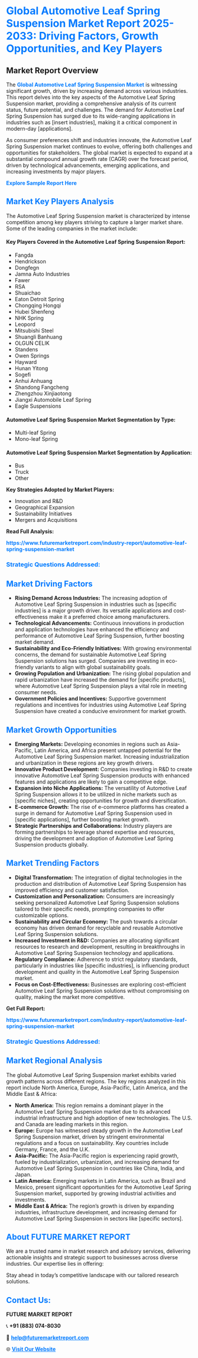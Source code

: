 <h1 style="color: #007BFF;">Global Automotive Leaf Spring Suspension Market Report 2025-2033: Driving Factors, Growth Opportunities, and Key Players</h1>

<section id="overview">
<h2>Market Report Overview</h2>
<p>The <a href="https://www.futuremarketreport.com/industry-report/automotive-leaf-spring-suspension-market" style="color: #007BFF; text-decoration: none;"><strong>Global Automotive Leaf Spring Suspension Market</strong></a> is witnessing significant growth, driven by increasing demand across various industries. This report delves into the key aspects of the Automotive Leaf Spring Suspension market, providing a comprehensive analysis of its current status, future potential, and challenges. The demand for Automotive Leaf Spring Suspension has surged due to its wide-ranging applications in industries such as [insert industries], making it a critical component in modern-day [applications].</p>
<p>As consumer preferences shift and industries innovate, the Automotive Leaf Spring Suspension market continues to evolve, offering both challenges and opportunities for stakeholders. The global market is expected to expand at a substantial compound annual growth rate (CAGR) over the forecast period, driven by technological advancements, emerging applications, and increasing investments by major players.</p>
</section>

<section id="overview">
<p><a href="https://www.futuremarketreport.com/request-sample/reportId=48185" style="color: #007BFF; text-decoration: none;"><strong>Explore Sample Report Here</strong></a></p>
</section>

<section id="key-players">
<h2 style="color: #007BFF;">Market Key Players Analysis</h2>
<p>The Automotive Leaf Spring Suspension market is characterized by intense competition among key players striving to capture a larger market share. Some of the leading companies in the market include:</p>
<h4>Key Players Covered in the Automotive Leaf Spring Suspension Report:</h4>
<ul><li>Fangda</li><li>Hendrickson</li><li>Dongfegn</li><li>Jamna Auto Industries</li><li>Fawer</li><li>RSA</li><li>Shuaichao</li><li>Eaton Detroit Spring</li><li>Chongqing Hongqi</li><li>Hubei Shenfeng</li><li>NHK Spring</li><li>Leopord</li><li>Mitsubishi Steel</li><li>Shuangli Banhuang</li><li>OLGUN CELIK</li><li>Standens</li><li>Owen Springs</li><li>Hayward</li><li>Hunan Yitong</li><li>Sogefi</li><li>Anhui Anhuang</li><li>Shandong Fangcheng</li><li>Zhengzhou Xinjiaotong</li><li>Jiangxi Automobile Leaf Spring</li><li>Eagle Suspensions</li></ul>
<h4>Automotive Leaf Spring Suspension Market Segmentation by Type:</h4>
<ul><li>Multi-leaf Spring</li><li>Mono-leaf Spring</li></ul>

<h4>Automotive Leaf Spring Suspension Market Segmentation by Application:</h4>
<ul><li>Bus</li><li>Truck</li><li>Other</li></ul>
<p><strong>Key Strategies Adopted by Market Players:</strong></p>
<ul>
<li>Innovation and R&D</li>
<li>Geographical Expansion</li>
<li>Sustainability Initiatives</li>
<li>Mergers and Acquisitions</li>
</ul>
</section>

<section>
<p><strong>Read Full Analysis: </strong></p><a href="https://www.futuremarketreport.com/industry-report/automotive-leaf-spring-suspension-market" style="color: #007BFF; text-decoration: none;"><strong>https://www.futuremarketreport.com/industry-report/automotive-leaf-spring-suspension-market</strong></a>
<h3 style="color: #007BFF;">Strategic Questions Addressed:</h3>
</section>

<section id="driving-factors">
<h2 style="color: #007BFF;">Market Driving Factors</h2>
<ul>
<li><strong>Rising Demand Across Industries:</strong> The increasing adoption of Automotive Leaf Spring Suspension in industries such as [specific industries] is a major growth driver. Its versatile applications and cost-effectiveness make it a preferred choice among manufacturers.</li>
<li><strong>Technological Advancements:</strong> Continuous innovations in production and application technologies have enhanced the efficiency and performance of Automotive Leaf Spring Suspension, further boosting market demand.</li>
<li><strong>Sustainability and Eco-Friendly Initiatives:</strong> With growing environmental concerns, the demand for sustainable Automotive Leaf Spring Suspension solutions has surged. Companies are investing in eco-friendly variants to align with global sustainability goals.</li>
<li><strong>Growing Population and Urbanization:</strong> The rising global population and rapid urbanization have increased the demand for [specific products], where Automotive Leaf Spring Suspension plays a vital role in meeting consumer needs.</li>
<li><strong>Government Policies and Incentives:</strong> Supportive government regulations and incentives for industries using Automotive Leaf Spring Suspension have created a conducive environment for market growth.</li>
</ul>
</section>

<section id="growth-opportunities">
<h2 style="color: #007BFF;">Market Growth Opportunities</h2>
<ul>
<li><strong>Emerging Markets:</strong> Developing economies in regions such as Asia-Pacific, Latin America, and Africa present untapped potential for the Automotive Leaf Spring Suspension market. Increasing industrialization and urbanization in these regions are key growth drivers.</li>
<li><strong>Innovative Product Development:</strong> Companies investing in R&D to create innovative Automotive Leaf Spring Suspension products with enhanced features and applications are likely to gain a competitive edge.</li>
<li><strong>Expansion into Niche Applications:</strong> The versatility of Automotive Leaf Spring Suspension allows it to be utilized in niche markets such as [specific niches], creating opportunities for growth and diversification.</li>
<li><strong>E-commerce Growth:</strong> The rise of e-commerce platforms has created a surge in demand for Automotive Leaf Spring Suspension used in [specific applications], further boosting market growth.</li>
<li><strong>Strategic Partnerships and Collaborations:</strong> Industry players are forming partnerships to leverage shared expertise and resources, driving the development and adoption of Automotive Leaf Spring Suspension products globally.</li>
</ul>
</section>

<section id="trending-factors">
<h2 style="color: #007BFF;">Market Trending Factors</h2>
<ul>
<li><strong>Digital Transformation:</strong> The integration of digital technologies in the production and distribution of Automotive Leaf Spring Suspension has improved efficiency and customer satisfaction.</li>
<li><strong>Customization and Personalization:</strong> Consumers are increasingly seeking personalized Automotive Leaf Spring Suspension solutions tailored to their specific needs, prompting companies to offer customizable options.</li>
<li><strong>Sustainability and Circular Economy:</strong> The push towards a circular economy has driven demand for recyclable and reusable Automotive Leaf Spring Suspension solutions.</li>
<li><strong>Increased Investment in R&D:</strong> Companies are allocating significant resources to research and development, resulting in breakthroughs in Automotive Leaf Spring Suspension technology and applications.</li>
<li><strong>Regulatory Compliance:</strong> Adherence to strict regulatory standards, particularly in industries like [specific industries], is influencing product development and quality in the Automotive Leaf Spring Suspension market.</li>
<li><strong>Focus on Cost-Effectiveness:</strong> Businesses are exploring cost-efficient Automotive Leaf Spring Suspension solutions without compromising on quality, making the market more competitive.</li>
</ul>
</section>

<section>
<p><strong>Get Full Report: </strong></p><a href="https://www.futuremarketreport.com/industry-report/automotive-leaf-spring-suspension-market" style="color: #007BFF; text-decoration: none;"><strong>https://www.futuremarketreport.com/industry-report/automotive-leaf-spring-suspension-market</strong></a>
<h3 style="color: #007BFF;">Strategic Questions Addressed:</h3>
</section>


<section id="regional-analysis">
<h2 style="color: #007BFF;">Market Regional Analysis</h2>
<p>The global Automotive Leaf Spring Suspension market exhibits varied growth patterns across different regions. The key regions analyzed in this report include North America, Europe, Asia-Pacific, Latin America, and the Middle East & Africa:</p>
<ul>
<li><strong>North America:</strong> This region remains a dominant player in the Automotive Leaf Spring Suspension market due to its advanced industrial infrastructure and high adoption of new technologies. The U.S. and Canada are leading markets in this region.</li>
<li><strong>Europe:</strong> Europe has witnessed steady growth in the Automotive Leaf Spring Suspension market, driven by stringent environmental regulations and a focus on sustainability. Key countries include Germany, France, and the U.K.</li>
<li><strong>Asia-Pacific:</strong> The Asia-Pacific region is experiencing rapid growth, fueled by industrialization, urbanization, and increasing demand for Automotive Leaf Spring Suspension in countries like China, India, and Japan.</li>
<li><strong>Latin America:</strong> Emerging markets in Latin America, such as Brazil and Mexico, present significant opportunities for the Automotive Leaf Spring Suspension market, supported by growing industrial activities and investments.</li>
<li><strong>Middle East & Africa:</strong> The region’s growth is driven by expanding industries, infrastructure development, and increasing demand for Automotive Leaf Spring Suspension in sectors like [specific sectors].</li>
</ul>
</section>

<footer>
<h2 style="color: #007BFF;">About FUTURE MARKET REPORT</h2>
<p>We are a trusted name in market research and advisory services, delivering actionable insights and strategic support to businesses across diverse industries. Our expertise lies in offering:</p>

<p>Stay ahead in today’s competitive landscape with our tailored research solutions.</p>

<h2 style="color: #007BFF;">Contact Us:</h2>
<p><strong>FUTURE MARKET REPORT</strong></p>
<p>📞 <strong>+91 (883) 074-8030</strong></p>
<p>📧 <strong><a href="mailto:help@futuremarketreport.com" style="color: #007BFF;">help@futuremarketreport.com</a></strong></p>
<p>🌐 <strong><a href="https://www.futuremarketreport.com/" style="color: #007BFF;">Visit Our Website</a></strong></p>
</footer>
